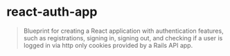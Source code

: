 # react-auth-app

> Blueprint for creating a React application with authentication features, such as registrations, signing in, signing out, and checking if a user is logged in via http only cookies provided by a Rails API app.
